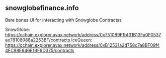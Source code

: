 ## snowglobefinance.info

Bare bones UI for interacting with Snowglobe Contractss

SnowGlobe: https://cchain.explorer.avax.network/address/0x751089F1bf31B13Fa0F0537ae78108088a2253BF/contracts
IceQueen: https://cchain.explorer.avax.network/address/0xB12531a2d758c7a8BF09f44FC88E646E1BF9D375/contracts
